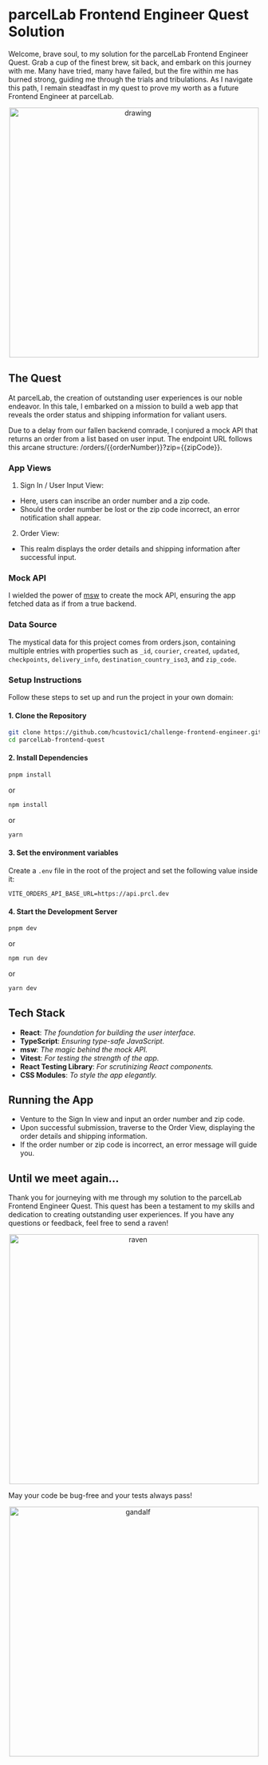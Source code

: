 # parcelLab Frontend Engineer Quest Solution

Welcome, brave soul, to my solution for the parcelLab Frontend Engineer Quest. Grab a cup of the finest brew, sit back, and embark on this journey with me. Many have tried, many have failed, but the fire within me has burned strong, guiding me through the trials and tribulations. As I navigate this path, I remain steadfast in my quest to prove my worth as a future Frontend Engineer at parcelLab.

<p align="center">
<img src="https://imagedelivery.net/9sCnq8t6WEGNay0RAQNdvQ/UUID-cl90hhrp614304389tqyygkf17g0/public" alt="drawing" width="500"/>
</p>

## The Quest

At parcelLab, the creation of outstanding user experiences is our noble endeavor. In this tale, I embarked on a mission to build a web app that reveals the order status and shipping information for valiant users.

Due to a delay from our fallen backend comrade, I conjured a mock API that returns an order from a list based on user input. The endpoint URL follows this arcane structure: /orders/{{orderNumber}}?zip={{zipCode}}.

### App Views

1. Sign In / User Input View:

- Here, users can inscribe an order number and a zip code.
- Should the order number be lost or the zip code incorrect, an error notification shall appear.

2. Order View:

- This realm displays the order details and shipping information after successful input.

### Mock API

I wielded the power of [msw](https://mswjs.io/) to create the mock API, ensuring the app fetched data as if from a true backend.

### Data Source

The mystical data for this project comes from orders.json, containing multiple entries with properties such as `_id`, `courier`, `created`, `updated`, `checkpoints`, `delivery_info`, `destination_country_iso3`, and `zip_code`.

### Setup Instructions

Follow these steps to set up and run the project in your own domain:

#### 1. Clone the Repository

```sh
git clone https://github.com/hcustovic1/challenge-frontend-engineer.git
cd parcelLab-frontend-quest
```

#### 2. Install Dependencies

```sh
pnpm install
```

or

```sh
npm install
```

or

```sh
yarn 
```

#### 3. Set the environment variables

Create a `.env` file in the root of the project and set the following value inside it:

```env
VITE_ORDERS_API_BASE_URL=https://api.prcl.dev
```

#### 4. Start the Development Server

```sh
pnpm dev
```

or

```sh
npm run dev
```

or

```sh
yarn dev
```

## Tech Stack

- **React**: *The foundation for building the user interface.*
- **TypeScript**: *Ensuring type-safe JavaScript.*
- **msw**: *The magic behind the mock API.*
- **Vitest**: *For testing the strength of the app.*
- **React Testing Library**: *For scrutinizing React components.*
- **CSS Modules**: *To style the app elegantly.*

## Running the App

- Venture to the Sign In view and input an order number and zip code.
- Upon successful submission, traverse to the Order View, displaying the order details and shipping information.
- If the order number or zip code is incorrect, an error message will guide you.

## Until we meet again...

Thank you for journeying with me through my solution to the parcelLab Frontend Engineer Quest. This quest has been a testament to my skills and dedication to creating outstanding user experiences. If you have any questions or feedback, feel free to send a raven!

<p align="center">
<img src="https://awoiaf.westeros.org/images/thumb/8/87/Aleksander-karcz-exchange-of-information.jpg/350px-Aleksander-karcz-exchange-of-information.jpg" alt="raven" width="500"/>
</p>

May your code be bug-free and your tests always pass!

<p align="center">
<img src="https://img-9gag-fun.9cache.com/photo/aZMe6Zz_460s.jpg" alt="gandalf" width="500"/>
</p>
